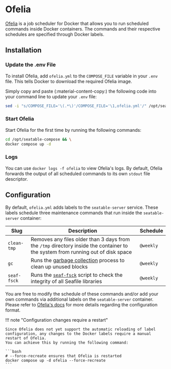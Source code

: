 # Ofelia

<!-- md:version 6.0 -->

[Ofelia](https://github.com/mcuadros/ofelia) is a job scheduler for Docker that allows you to run scheduled commands inside Docker containers.
The commands and their respective schedules are specified through Docker labels.

## Installation

### Update the .env File

To install Ofelia, add `ofelia.yml` to the `COMPOSE_FILE` variable in your `.env` file. This tells Docker to download the required Ofelia image.

Simply copy and paste (:material-content-copy:) the following code into your command line to update your `.env` file:

```bash
sed -i "s/COMPOSE_FILE='\(.*\)'/COMPOSE_FILE='\1,ofelia.yml'/" /opt/seatable-compose/.env
```

### Start Ofelia

Start Ofelia for the first time by running the following commands:

```bash
cd /opt/seatable-compose && \
docker compose up -d
```

### Logs

You can use `docker logs -f ofelia` to view Ofelia's logs. By default, Ofelia forwards the output of all scheduled commands to its own `stdout` file descriptor.

## Configuration

By default, `ofelia.yml` adds labels to the `seatable-server` service. These labels schedule three maintenance commands that run inside the `seatable-server` container:

| Slug        | Description                                                                                                                     | Schedule  |
| ----------- | ------------------------------------------------------------------------------------------------------------------------------- | --------- |
| `clean-tmp` | Removes any files older than 3 days from the `/tmp` directory inside the container to the system from running out of disk space | `@weekly` |
| `gc`        | Runs the [garbage collection](../../maintenance/storage-cleanup.md) process to clean up unused blocks                           | `@weekly` |
| `seaf-fsck` | Runs the [`seaf-fsck`](../../maintenance/filesystem-check.md) script to check the integrity of all Seafile libraries            | `@weekly` |

You are free to modify the schedule of these commands and/or add your own commands via additional labels on the `seatable-server` container.
Please refer to [Ofelia's docs](https://github.com/mcuadros/ofelia/blob/master/README.md#configuration) for more details regarding the configuration format.

!!! note "Configuration changes require a restart"

    Since Ofelia does not yet support the automatic reloading of label configuration, any changes to the Docker labels require a manual restart of Ofelia.
    You can achieve this by running the following command:

    ```bash
    # --force-recreate ensures that Ofelia is restarted
    docker compose up -d ofelia --force-recreate
    ```
